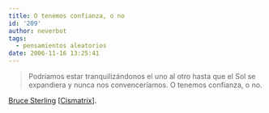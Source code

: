 ```yaml
---
title: O tenemos confianza, o no
id: '209'
author: neverbot
tags:
  - pensamientos aleatorios
date: 2006-11-16 13:25:41
---
```


> Podríamos estar tranquilizándonos el uno al otro hasta que el Sol se expandiera y nunca nos convenceríamos. O tenemos confianza, o no.

[Bruce Sterling](http://en.wikipedia.org/wiki/Bruce_Sterling) \[[Cismatrix](http://tienda.cyberdark.net/cismatrix-n2078.html)\].
